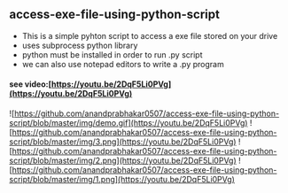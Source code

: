 ## access-exe-file-using-python-script
* This is a simple pyhton script to access a exe file stored on your drive
* uses subprocess python library
* python must be installed in order to run .py script
* we can also use notepad editors to write a .py program

#### see video:[https://youtu.be/2DqF5Li0PVg](https://youtu.be/2DqF5Li0PVg)
![https://github.com/anandprabhakar0507/access-exe-file-using-python-script/blob/master/img/demo.gif](https://youtu.be/2DqF5Li0PVg)
![https://github.com/anandprabhakar0507/access-exe-file-using-python-script/blob/master/img/3.png](https://youtu.be/2DqF5Li0PVg)
![https://github.com/anandprabhakar0507/access-exe-file-using-python-script/blob/master/img/2.png](https://youtu.be/2DqF5Li0PVg)
![https://github.com/anandprabhakar0507/access-exe-file-using-python-script/blob/master/img/1.png](https://youtu.be/2DqF5Li0PVg)



